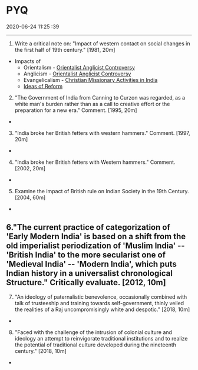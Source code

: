 # PYQ
2020-06-24 11:25 :39

---


1. Write a critical note on: "Impact of western contact on social changes in the first half of 19th century." [1981, 20m]
-   Impacts of
    -   Orientalism - [Orientalist Anglicist Controversy](onenote:[[Orientalist]]%20Anglicist%20Controversy&section-id={B79FD829-FA0F-426F-B425-A852F19A4727}&page-id={3CCDEF23-4F1B-474E-B656-7FA1CD662E8B}&end&base-path=https://d.docs.live.net/bbc8be5bd337910c/Documents/History%20Optional/Modern%20History/Part%20I/Social%5eJ%20Cultural%20Dev.one)
    -   Anglicism - [Orientalist Anglicist Controversy](onenote:[[Orientalist]]%20Anglicist%20Controversy&section-id={B79FD829-FA0F-426F-B425-A852F19A4727}&page-id={3CCDEF23-4F1B-474E-B656-7FA1CD662E8B}&end&base-path=https://d.docs.live.net/bbc8be5bd337910c/Documents/History%20Optional/Modern%20History/Part%20I/Social%5eJ%20Cultural%20Dev.one)
    -   Evangelicalism - [Christian Missionary Activities in India](onenote:[[Christian]]%20Missionary%20Activities%20in%20India&section-id={B79FD829-FA0F-426F-B425-A852F19A4727}&page-id={B0E7347F-0F82-4DEA-AD97-FB54B3918FFC}&end&base-path=https://d.docs.live.net/bbc8be5bd337910c/Documents/History%20Optional/Modern%20History/Part%20I/Social%5eJ%20Cultural%20Dev.one)
    -   [Ideas of Reform](onenote:Social%5eJ%20Religious%20Reform%20in%20Bengal.one#Social%20Reform%20movements%20viz%20Sati,%20Widow%20Remarriage,%20Child%20Marriage%20etc.&section-id={A977D883-2588-4815-BADC-1D76D59D42AD}&page-id={7154C4E6-5250-47C2-8060-18FE30AAD146}&object-id={98B350A5-B37D-4D77-8A4D-0ABA39183191}&16&base-path=https://d.docs.live.net/bbc8be5bd337910c/Documents/History%20Optional/Modern%20History/Part%20I)




2. "The Government of India from Canning to Curzon was regarded‚ as a white man's burden rather than as a call to creative effort or the preparation for a new era." Comment.
[1995, 20m]
-   





3. "India broke her British fetters with western hammers." Comment. [1997, 20m]
-   





4. "India broke her British fetters with Western hammers." Comment. [2002, 20m]
-   





5. Examine the impact of British rule on Indian Society in the 19th Century. [2004, 60m]
-   





6."The current practice of categorization of 'Early Modern India' is based on a shift from the old imperialist periodization of 'Muslim India' -- 'British India' to the more secularist one of 'Medieval India' -- 'Modern India', which puts Indian history in a universalist chronological Structure." Critically evaluate. [2012, 10m]
-   







7. "An ideology of paternalistic benevolence, occasionally combined with talk of trusteeship and training towards self-government, thinly veiled the realities of a Raj uncompromisingly white and despotic." [2018, 10m]
-   







8. "Faced with the challenge of the intrusion of colonial culture and ideology an attempt to
reinvigorate traditional institutions and to realize the potential of traditional culture
developed during the nineteenth century." [2018, 10m]
-   






